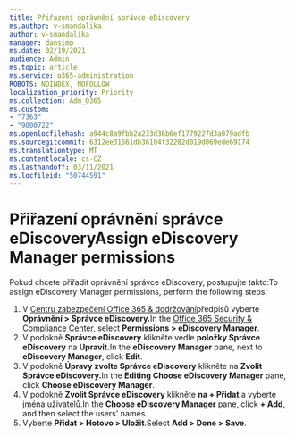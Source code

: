 ```yaml
---
title: Přiřazení oprávnění správce eDiscovery
ms.author: v-smandalika
author: v-smandalika
manager: dansimp
ms.date: 02/19/2021
audience: Admin
ms.topic: article
ms.service: o365-administration
ROBOTS: NOINDEX, NOFOLLOW
localization_priority: Priority
ms.collection: Adm_O365
ms.custom:
- "7363"
- "9000722"
ms.openlocfilehash: a944c8a9fbb2a233d36b6ef1779227d3a079adfb
ms.sourcegitcommit: 6312ee31561db36104f32282d019d069ede69174
ms.translationtype: MT
ms.contentlocale: cs-CZ
ms.lasthandoff: 03/11/2021
ms.locfileid: "50744591"
---
```

# <a name="assign-ediscovery-manager-permissions"></a><span data-ttu-id="32cf7-102">Přiřazení oprávnění správce eDiscovery</span><span class="sxs-lookup"><span data-stu-id="32cf7-102">Assign eDiscovery Manager permissions</span></span>

<span data-ttu-id="32cf7-103">Pokud chcete přiřadit oprávnění správce eDiscovery, postupujte takto:</span><span class="sxs-lookup"><span data-stu-id="32cf7-103">To assign eDiscovery Manager permissions, perform the following steps:</span></span>

1. <span data-ttu-id="32cf7-104">V [Centru zabezpečení Office 365 & dodržování](https://sip.protection.office.com/)předpisů vyberte **Oprávnění > Správce eDiscovery.**</span><span class="sxs-lookup"><span data-stu-id="32cf7-104">In the [Office 365 Security & Compliance Center](https://sip.protection.office.com/), select **Permissions > eDiscovery Manager**.</span></span>
2. <span data-ttu-id="32cf7-105">V podokně **Správce eDiscovery** klikněte vedle **položky Správce eDiscovery** na **Upravit.**</span><span class="sxs-lookup"><span data-stu-id="32cf7-105">In the **eDiscovery Manager** pane, next to **eDiscovery Manager**, click **Edit**.</span></span>
3. <span data-ttu-id="32cf7-106">V podokně **Úpravy zvolte Správce eDiscovery** klikněte na **Zvolit Správce eDiscovery.**</span><span class="sxs-lookup"><span data-stu-id="32cf7-106">In the **Editing Choose eDiscovery Manager** pane, click **Choose eDiscovery Manager**.</span></span>
4. <span data-ttu-id="32cf7-107">V podokně **Zvolit Správce eDiscovery** klikněte **na + Přidat** a vyberte jména uživatelů.</span><span class="sxs-lookup"><span data-stu-id="32cf7-107">In the **Choose eDiscovery Manager** pane, click **+ Add**, and then select the users' names.</span></span>
5. <span data-ttu-id="32cf7-108">Vyberte **Přidat > Hotovo > Uložit**.</span><span class="sxs-lookup"><span data-stu-id="32cf7-108">Select **Add > Done > Save**.</span></span>